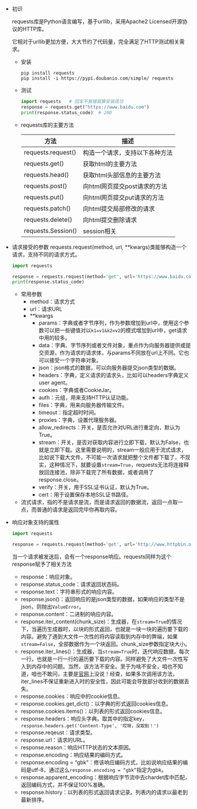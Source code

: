 + 初识

  requests库是Python语言编写，基于urllib，采用Apache2 Licensed开源协议的HTTP库。

  它相对于urllib更加方便，大大节约了代码量，完全满足了HTTP测试相关需求。

  + 安装

    ```shell
    pip install requests
    pip install -i https://pypi.doubanio.com/simple/ requests
    ```

  + 测试

    ```python
    import requests   # 回车不报错就算安装成功
    response = requests.get("https://www.baidu.com")
    print(response.status_code)  # 200
    ```

  + requests库的主要方法

    | 方法               | 描述                           |
    | ------------------ | ------------------------------ |
    | requests.request() | 构造一个请求，支持以下各种方法 |
    | requests.get()     | 获取html的主要方法             |
    | requests.head()    | 获取html头部信息的主要方法     |
    | requests.post()    | 向html网页提交post请求的方法   |
    | requests.put()     | 向html网页提交put请求的方法    |
    | requests.patch()   | 向html提交局部修改的请求       |
    | requests.delete()  | 向html提交删除请求             |
    | requests.Session() | session相关                    |



+ 请求接受的参数
  requests.request(method, url, **kwargs)类能够构造一个请求，支持不同的请求方式。

  ```python
  import requests
  
  response = requests.request(method='get', url='https://www.baidu.com')
  print(response.status_code)
  ```

  + 常用参数
    + method：请求方式
    + url：请求URL
    + **kwargs
      + params：字典或者字节序列，作为参数增加到url中，使用这个参数可以把一些键值对以`k1=v1&k2=v2`的模式增加到url中，get请求中用的较多。
      + data：字典、字节序列或者文件对象，重点作为向服务器提供或提交资源，作为请求的请求体，与params不同放在url上不同。它也可以接受一个字符串对象。
      + json：json格式的数据，可以向服务器提交json类型的数据。
      + headers：字典，定义请求的请求头，比如可以headers字典定义user agent。
      + cookies：字典或者CookieJar。
      + auth：元组，用来支持HTTP认证功能。
      + files：字典，用来向服务器传输文件。
      + timeout：指定超时时间。
      + proxies：字典，设置代理服务器。
      + allow_redirects：开关，是否允许对URL进行重定向，默认为True。
      + stream：开关，是否对获取内容进行立即下载，默认为False，也就是立即下载。这里需要说明的，stream一般应用于流式请求，比如说下载大文件，不可能一次请求就把整个文件都下载了，不现实，这种情况下，就要设置`stream=True`，requests无法将连接释放回连接池，除非下载完了所有数据，或者调用了response.close。
      + verify：开关，用于SSL证书认证，默认为True。
      + cert：用于设置保存本地SSL证书路径。
  + 流式请求，指的不是请求是流，而是请求返回的数据流，返回一点取一点，而普通的请求是返回完毕你再取内容。

+ 响应对象支持的属性

  ```python
  import requests
  
  response = requests.request(method='get', url='http://www.httpbin.org/get')
  ```

  当一个请求被发送后，会有一个response响应。requests同样为这个response赋予了相关方法

  + response：响应对象。
  + response.status_code：请求返回状态码。
  + response.text：字符串形式的响应内容。
  + response.json()：返回响应的是json类型的数据，如果响应的类型不是json，则抛出`ValueError`。
  + response.content：二进制的响应内容。
  + response.iter_content(chunk_size)：生成器，在`stream=True`的情况下，当遍历生成器时，以块的形式返回，也就是一块一块的遍历要下载的内容。避免了遇到大文件一次性的将内容读取到内存中的弊端，如果`stream=False`，全部数据作为一个块返回。chunk_size参数指定块大小。
  + response.iter_lines()：生成器，当`stream=True`时，迭代响应数据，每次一行，也就是一行一行的遍历要下载的内容。同样避免了大文件一次性写入到内存中的问题。当然，该方法不安全。至于为啥不安全，咱也不知道，咱也不敢问，主要是[官网](https://2.python-requests.org//zh_CN/latest/api.html)上没说！经查，如果多次调用该方法，iter_lines不保证重新进入时的安全性，因此可能会导致部分收到的数据丢失。
  + response.cookies：响应中的cookie信息。
  + response.cookies.get_dict()：以字典的形式返回cookies信息。
  + response.cookies.items()：以列表的形式返回cookies信息。
  + response.headers：响应头字典。取其中的指定key，`response.headers.get('Content-Type', '哎呀，没取到！')`
  + response.reqeust：请求类型。
  + response.url：请求的URL。
  + response.reason：响应HTTP状态的文本原因。
  + response.encoding：响应结果的编码方式。
  + response.encoding = “gbk”：修该响应编码方式，比如说响应结果的编码是utf-8，通过这么`response.encoding = “gbk”`指定为gbk。
  + response.apparent_encoding：根据响应字节流中去chardet库中匹配，返回编码方式，并不保证100%准确。
  + response.history：以列表的形式返回请求记录。列表内的请求以最老到最新排序。